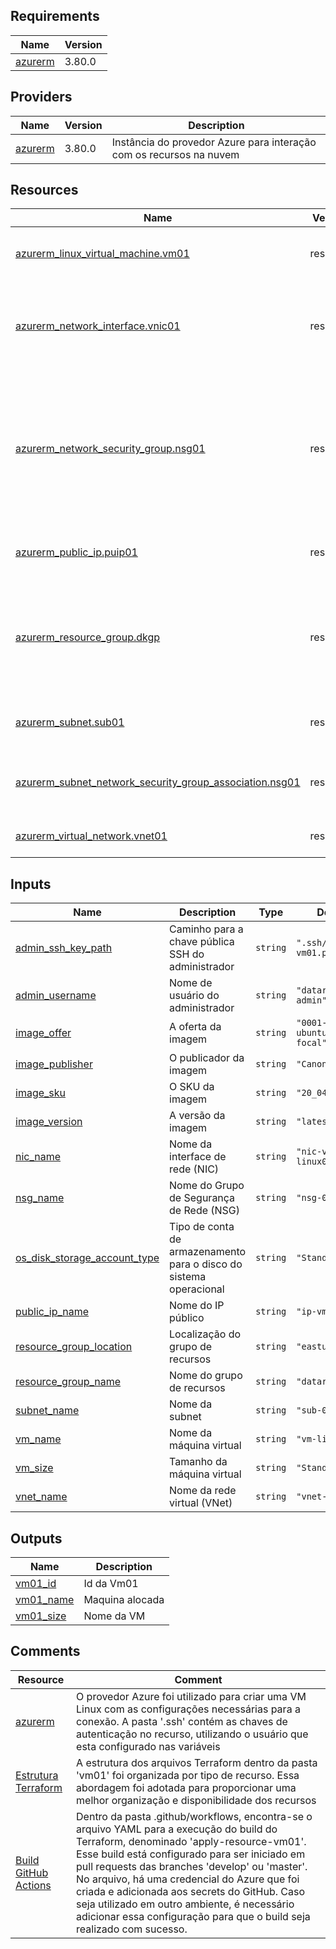## Requirements

| Name | Version |
|------|---------|
| <a name="requirement_azurerm"></a> [azurerm](#requirement\_azurerm) | 3.80.0 |

## Providers

| Name | Version | Description |
|------|---------|-------------|
| <a name="provider_azurerm"></a> [azurerm](#provider\_azurerm) | 3.80.0 | Instância do provedor Azure para interação com os recursos na nuvem

## Resources

| Name | Version | Description |
|------|---------|-------------|
| [azurerm_linux_virtual_machine.vm01](https://registry.terraform.io/providers/hashicorp/azurerm/3.80.0/docs/resources/linux_virtual_machine) | resource | Máquina virtual criada no ambiente do Azure |
| [azurerm_network_interface.vnic01](https://registry.terraform.io/providers/hashicorp/azurerm/3.80.0/docs/resources/network_interface) | resource | Interface de rede virtual para conexão da VM com a rede do Azure |
| [azurerm_network_security_group.nsg01](https://registry.terraform.io/providers/hashicorp/azurerm/3.80.0/docs/resources/network_security_group) | resource | Grupo de segurança que gera as regras de rede da nossa máquina (exemplo: abertura de portas de entrada e saída) |
| [azurerm_public_ip.puip01](https://registry.terraform.io/providers/hashicorp/azurerm/3.80.0/docs/resources/public_ip) | resource | IP público para conexão externa |
| [azurerm_resource_group.dkgp](https://registry.terraform.io/providers/hashicorp/azurerm/3.80.0/docs/resources/resource_group) | resource | Grupo de recursos do Azure para organização do ambiente e comunicação entre os recursos |
| [azurerm_subnet.sub01](https://registry.terraform.io/providers/hashicorp/azurerm/3.80.0/docs/resources/subnet) | resource | Subnet criada para configuração na vm01 |
| [azurerm_subnet_network_security_group_association.nsg01](https://registry.terraform.io/providers/hashicorp/azurerm/3.80.0/docs/resources/subnet_network_security_group_association) | resource | Associação da subnet ao grupo de segurança de rede |
| [azurerm_virtual_network.vnet01](https://registry.terraform.io/providers/hashicorp/azurerm/3.80.0/docs/resources/virtual_network) | resource | Configuração da rede virtual

## Inputs

| Name | Description | Type | Default | Required |
|------|-------------|------|---------|:--------:|
| <a name="input_admin_ssh_key_path"></a> [admin\_ssh\_key\_path](#input\_admin\_ssh\_key\_path) | Caminho para a chave pública SSH do administrador | `string` | `".ssh/admin-vm01.pub"` | no |
| <a name="input_admin_username"></a> [admin\_username](#input\_admin\_username) | Nome de usuário do administrador | `string` | `"datarisk-admin"` | no |
| <a name="input_image_offer"></a> [image\_offer](#input\_image\_offer) | A oferta da imagem | `string` | `"0001-com-ubuntu-server-focal"` | no |
| <a name="input_image_publisher"></a> [image\_publisher](#input\_image\_publisher) | O publicador da imagem | `string` | `"Canonical"` | no |
| <a name="input_image_sku"></a> [image\_sku](#input\_image\_sku) | O SKU da imagem | `string` | `"20_04-lts"` | no |
| <a name="input_image_version"></a> [image\_version](#input\_image\_version) | A versão da imagem | `string` | `"latest"` | no |
| <a name="input_nic_name"></a> [nic\_name](#input\_nic\_name) | Nome da interface de rede (NIC) | `string` | `"nic-vm-linux01"` | no |
| <a name="input_nsg_name"></a> [nsg\_name](#input\_nsg\_name) | Nome do Grupo de Segurança de Rede (NSG) | `string` | `"nsg-01"` | no |
| <a name="input_os_disk_storage_account_type"></a> [os\_disk\_storage\_account\_type](#input\_os\_disk\_storage\_account\_type) | Tipo de conta de armazenamento para o disco do sistema operacional | `string` | `"Standard_LRS"` | no |
| <a name="input_public_ip_name"></a> [public\_ip\_name](#input\_public\_ip\_name) | Nome do IP público | `string` | `"ip-vm-linux01"` | no |
| <a name="input_resource_group_location"></a> [resource\_group\_location](#input\_resource\_group\_location) | Localização do grupo de recursos | `string` | `"eastus2"` | no |
| <a name="input_resource_group_name"></a> [resource\_group\_name](#input\_resource\_group\_name) | Nome do grupo de recursos | `string` | `"datarisk"` | no |
| <a name="input_subnet_name"></a> [subnet\_name](#input\_subnet\_name) | Nome da subnet | `string` | `"sub-01"` | no |
| <a name="input_vm_name"></a> [vm\_name](#input\_vm\_name) | Nome da máquina virtual | `string` | `"vm-linux01"` | no |
| <a name="input_vm_size"></a> [vm\_size](#input\_vm\_size) | Tamanho da máquina virtual | `string` | `"Standard_B2ms"` | no |
| <a name="input_vnet_name"></a> [vnet\_name](#input\_vnet\_name) | Nome da rede virtual (VNet) | `string` | `"vnet-01"` | no |

## Outputs

| Name | Description |
|------|-------------|
| <a name="output_vm01_id"></a> [vm01\_id](#output\_vm01\_id) | Id da Vm01 |
| <a name="output_vm01_name"></a> [vm01\_name](#output\_vm01\_name) | Maquina alocada |
| <a name="output_vm01_size"></a> [vm01\_size](#output\_vm01\_size) | Nome da VM |

## Comments


| Resource | Comment |
|------|-------------|
| <a name="provider_azurerm"></a> [azurerm](#provider\_azurerm) |  O provedor Azure foi utilizado para criar uma VM Linux com as configurações necessárias para a conexão. A pasta '.ssh' contém as chaves de autenticação no recurso, utilizando o usuário que esta  configurado nas variáveis |
|[Estrutura Terraform](./)| A estrutura dos arquivos Terraform dentro da pasta 'vm01' foi organizada por tipo de recurso. Essa abordagem foi adotada para proporcionar uma melhor organização e disponibilidade dos recursos |
[Build GitHub Actions](../.github/workflows/apply-resource-vm01.yml) | Dentro da pasta .github/workflows, encontra-se o arquivo YAML para a execução do build do Terraform, denominado 'apply-resource-vm01'. Esse build está configurado para ser iniciado em pull requests das branches 'develop' ou 'master'. No arquivo, há uma credencial do Azure que foi criada e adicionada aos secrets do GitHub. Caso seja utilizado em outro ambiente, é necessário adicionar essa configuração para que o build seja realizado com sucesso.
